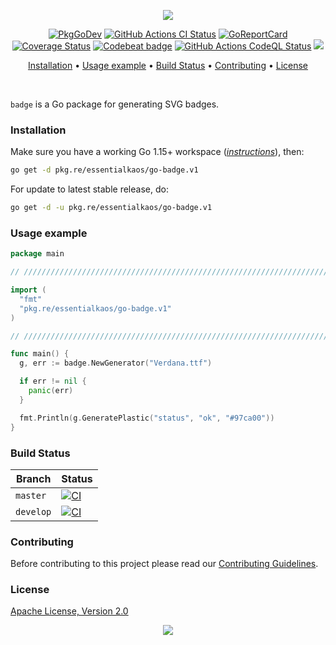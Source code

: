 <p align="center"><a href="#readme"><img src="https://gh.kaos.st/go-badge.svg"/></a></p>

<p align="center">
  <a href="https://kaos.sh/g/go-badge.v1"><img src="https://gh.kaos.st/godoc.svg" alt="PkgGoDev" /></a>
  <a href="https://kaos.sh/w/go-badge/ci"><img src="https://kaos.sh/w/go-badge/ci.svg" alt="GitHub Actions CI Status" /></a>
  <a href="https://kaos.sh/r/go-badge"><img src="https://kaos.sh/r/go-badge.svg" alt="GoReportCard" /></a>
  <a href="https://kaos.sh/c/go-badge"><img src="https://kaos.sh/c/go-badge.svg" alt="Coverage Status" /></a>
  <a href="https://kaos.sh/b/go-badge"><img src="https://kaos.sh/b/0cbded00-9dfb-458b-bdf8-27b2c70ede9b.svg" alt="Codebeat badge" /></a>
  <a href="https://kaos.sh/w/go-badge/codeql"><img src="https://kaos.sh/w/go-badge/codeql.svg" alt="GitHub Actions CodeQL Status" /></a>
  <a href="#license"><img src="https://gh.kaos.st/apache2.svg"></a>
</p>

<p align="center"><a href="#installation">Installation</a> • <a href="#usage-example">Usage example</a> • <a href="#build-status">Build Status</a> • <a href="#contributing">Contributing</a> • <a href="#license">License</a></p>

<br/>

`badge` is a Go package for generating SVG badges.

### Installation

Make sure you have a working Go 1.15+ workspace (_[instructions](https://golang.org/doc/install)_), then:

````bash
go get -d pkg.re/essentialkaos/go-badge.v1
````

For update to latest stable release, do:

```bash
go get -d -u pkg.re/essentialkaos/go-badge.v1
```

### Usage example

```go
package main

// ////////////////////////////////////////////////////////////////////////// //

import (
  "fmt"
  "pkg.re/essentialkaos/go-badge.v1"
)

// ////////////////////////////////////////////////////////////////////////// //

func main() {
  g, err := badge.NewGenerator("Verdana.ttf")

  if err != nil {
    panic(err)
  }

  fmt.Println(g.GeneratePlastic("status", "ok", "#97ca00"))
}
```

### Build Status

| Branch | Status |
|--------|----------|
| `master` | [![CI](https://kaos.sh/w/go-badge/ci.svg?branch=master)](https://kaos.sh/w/go-badge/ci?query=branch:master) |
| `develop` | [![CI](https://kaos.sh/w/go-badge/ci.svg?branch=develop)](https://kaos.sh/w/go-badge/ci?query=branch:develop) |

### Contributing

Before contributing to this project please read our [Contributing Guidelines](https://github.com/essentialkaos/contributing-guidelines#contributing-guidelines).

### License

[Apache License, Version 2.0](http://www.apache.org/licenses/LICENSE-2.0)

<p align="center"><a href="https://essentialkaos.com"><img src="https://gh.kaos.st/ekgh.svg"/></a></p>
